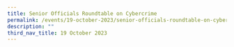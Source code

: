 ```yaml
---
title: Senior Officials Roundtable on Cybercrime
permalink: /events/19-october-2023/senior-officials-roundtable-on-cybercrime/
description: ""
third_nav_title: 19 October 2023
---
```

